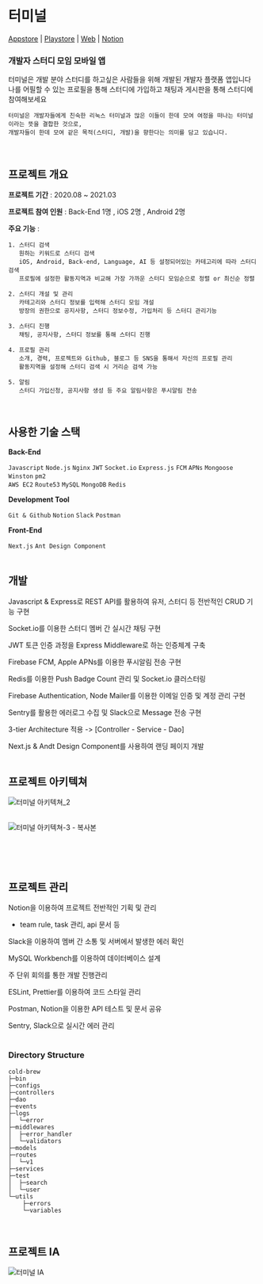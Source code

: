 # 터미널 </br>
[Appstore](https://apps.apple.com/app/id1557178596)  | 
[Playstore](https://play.google.com/store/)  | 
[Web](https://www.terminal-study.tk/)  | 
[Notion](https://www.notion.so/Main-d0d4c0ecf4d744b180645abca77a9784) </br>
### 개발자 스터디 모임 모바일 앱

터미널은 개발 분야 스터디를 하고싶은 사람들을 위해 개발된 개발자 플랫폼 앱입니다 </br>
나를 어필할 수 있는 프로필을 통해 스터디에 가입하고 채팅과 게시판을 통해 스터디에 참여해보세요</br>
```
터미널은 개발자들에게 친숙한 리눅스 터미널과 많은 이들이 한데 모여 여정을 떠나는 터미널이라는 뜻을 결합한 것으로,
개발자들이 한데 모여 같은 목적(스터디, 개발)을 향한다는 의미를 담고 있습니다.
```
 </br>
 
## 프로젝트 개요

**프로젝트 기간**  :  2020.08 ~ 2021.03 </br>

**프로젝트 참여 인원** : Back-End 1명 , iOS 2명 , Android 2명 </br>

**주요 기능** : 
```
1. 스터디 검색
   원하는 키워드로 스터디 검색
   iOS, Android, Back-end, Language, AI 등 설정되어있는 카테고리에 따라 스터디 검색
   프로필에 설정한 활동지역과 비교해 가장 가까운 스터디 모임순으로 정렬 or 최신순 정렬

2. 스터디 개설 및 관리
   카테고리와 스터디 정보를 입력해 스터디 모임 개설
   방장의 권한으로 공지사항, 스터디 정보수정, 가입처리 등 스터디 관리기능

3. 스터디 진행
   채팅, 공지사항, 스터디 정보를 통해 스터디 진행

4. 프로필 관리
   소개, 경력, 프로젝트와 Github, 블로그 등 SNS을 통해서 자신의 프로필 관리
   활동지역을 설정해 스터디 검색 시 거리순 검색 가능

5. 알림
   스터디 가입신청, 공지사항 생성 등 주요 알림사항은 푸시알림 전송
```
</br>

## 사용한 기술 스택
**Back-End**

```Javascript```
```Node.js```
```Nginx```
```JWT```
```Socket.io```
```Express.js```
```FCM```
```APNs```
```Mongoose```
```Winston```
```pm2```
</br>
```AWS EC2```
```Route53```
```MySQL```
```MongoDB```
```Redis```
</br>

**Development Tool**

```Git & Github```
```Notion```
```Slack```
```Postman```
</br>

**Front-End**

```Next.js```
```Ant Design Component```
</br></br>

## 개발

Javascript & Express로 REST API를 활용하여 유저, 스터디 등 전반적인 CRUD 기능 구현

Socket.io를 이용한 스터디 멤버 간 실시간 채팅 구현
 
JWT 토큰 인증 과정을 Express Middleware로 하는 인증체계 구축

Firebase FCM, Apple APNs를 이용한 푸시알림 전송 구현

Redis를 이용한 Push Badge Count 관리 및 Socket.io 클러스터링

Firebase Authentication, Node Mailer를 이용한 이메일 인증 및 계정 관리 구현

Sentry를 활용한 에러로그 수집 및 Slack으로 Message 전송 구현

3-tier Architecture 적용 -> [Controller - Service - Dao]

Next.js & Andt Design Component를 사용하여 랜딩 페이지 개발
</br></br>

## 프로젝트 아키텍쳐
![터미널 아키텍쳐_2](https://user-images.githubusercontent.com/61345745/111966275-13b62400-8b3a-11eb-83c2-acd748375351.png)
</br></br>

![터미널 아키텍쳐-3 - 복사본](https://user-images.githubusercontent.com/61345745/111967321-401e7000-8b3b-11eb-9678-7d70772d3824.png)
</br></br>

</br></br>

## 프로젝트 관리

Notion을 이용하여 프로젝트 전반적인 기획 및 관리

- team rule, task 관리, api 문서 등

Slack을 이용하여 멤버 간 소통 및 서버에서 발생한 에러 확인

MySQL Workbench를 이용하여 데이터베이스 설계

주 단위 회의를 통한 개발 진행관리

ESLint, Prettier를 이용하여 코드 스타일 관리

Postman, Notion을 이용한 API 테스트 및 문서 공유

Sentry, Slack으로 실시간 에러 관리
</br></br>

### Directory Structure
```
cold-brew
├─bin
├─configs
├─controllers
├─dao
├─events
├─logs
│  └─error
├─middlewares
│  ├─error_handler
│  └─validators
├─models
├─routes
│  └─v1
├─services
├─test
│  ├─search
│  └─user
└─utils
    ├─errors
    └─variables
```
</br>

## 프로젝트 IA
![터미널 IA](https://user-images.githubusercontent.com/61345745/111910514-08fd7f80-8aa5-11eb-8d11-684bae814802.png)
